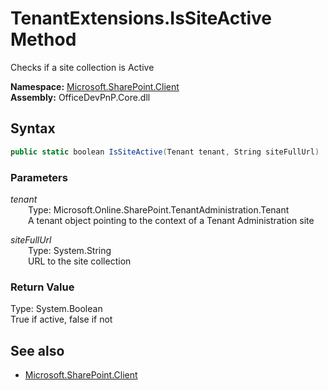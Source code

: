 # TenantExtensions.IsSiteActive Method  
Checks if a site collection is Active  

**Namespace:** [Microsoft.SharePoint.Client](Microsoft.SharePoint.Client.md)  
**Assembly:** OfficeDevPnP.Core.dll  
## Syntax
```C#
public static boolean IsSiteActive(Tenant tenant, String siteFullUrl)
```
### Parameters
*tenant*  
&emsp;&emsp;Type: Microsoft.Online.SharePoint.TenantAdministration.Tenant  
&emsp;&emsp;A tenant object pointing to the context of a Tenant Administration site  
  
*siteFullUrl*  
&emsp;&emsp;Type: System.String  
&emsp;&emsp;URL to the site collection  
  
### Return Value
Type: System.Boolean  
True if active, false if not

## See also
- [Microsoft.SharePoint.Client](Microsoft.SharePoint.Client.md)

